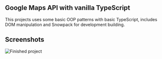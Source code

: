 ## Google Maps API with vanilla TypeScript

This projects uses some basic OOP patterns with basic TypeScript, includes DOM manipulation and Snowpack for development building.

## Screenshots

![Finished project](https://github.com/AloisCRR/typescript-google-maps/blob/master/screenshots/project.png)
